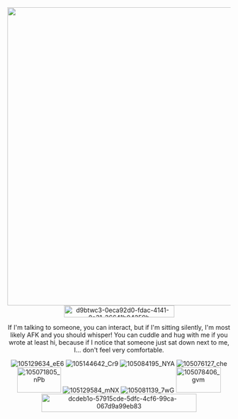 <div align="center">
  <img width="1172" height="674" alt="GzAHdSBboAIoZAD" src="https://github.com/user-attachments/assets/d43e7689-6de3-47e8-bf68-5da207c34114" />

  <img width="249" height="27" alt="d9btwc3-0eca92d0-fdac-4141-8a31-36641b04259b" src="https://github.com/user-attachments/assets/d8737536-7b39-4176-9328-a7382bd34ee9" />

  <p>
    If I'm talking to someone, you can interact, but if I'm sitting silently, I'm most likely AFK and you should whisper! 
    You can cuddle and hug with me if you wrote at least hi, because if I notice that someone just sat down next to me, I... 
    don't feel very comfortable.
  </p>

  <img src="https://github.com/user-attachments/assets/1f309ee3-f86d-4e82-aba4-b0d04d356827" alt="105129634_eE6" />
  <img src="https://github.com/user-attachments/assets/6f1297b3-34c2-4b5e-9cf4-5f6fee92e2d5" alt="105144642_Cr9" />
  <img src="https://github.com/user-attachments/assets/dbd46062-093b-4df5-8baf-e86e441c31be" alt="105084195_NYA" />
  <img src="https://github.com/user-attachments/assets/982d6d84-b19b-4df3-80c2-b716ef6fa164" alt="105076127_che" />
  <img width="99" height="57" alt="105071805_nPb" src="https://github.com/user-attachments/assets/ac8b1b34-4db1-451e-9751-11788ef0bfd4" />
  <img src="https://github.com/user-attachments/assets/66311886-6ed2-4079-8741-3d2bc93a32a2" alt="105129584_mNX" />
  <img src="https://github.com/user-attachments/assets/b2b35eb8-6420-414f-a528-c068dc01df18" alt="105081139_7wG" />
  <img width="101" height="57" alt="105078406_gvm" src="https://github.com/user-attachments/assets/c8abfc02-160b-4a04-a6cc-b2089645552f" />
  
  <img width="350" height="41" alt="dcdeb1o-57915cde-5dfc-4cf6-99ca-067d9a99eb83" src="https://github.com/user-attachments/assets/c139a15f-8790-4a1b-8589-c2bc42e31754" />

</div>
